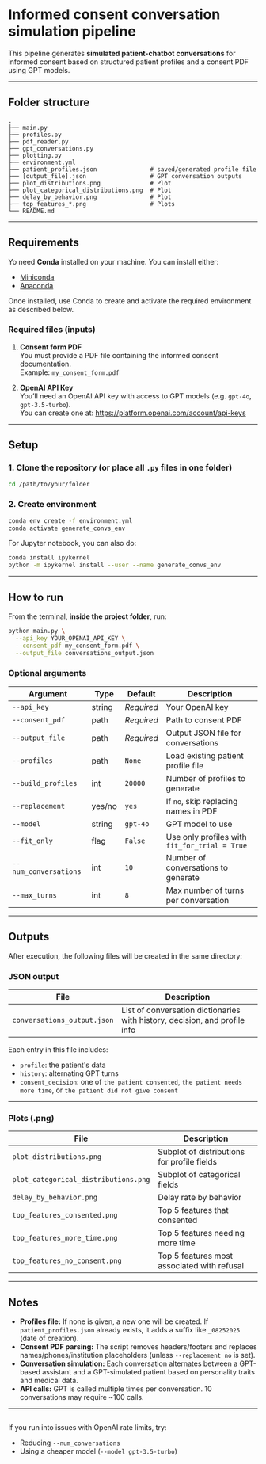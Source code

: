 # Informed consent conversation simulation pipeline

This pipeline generates **simulated patient-chatbot conversations** for informed consent based on structured patient profiles and a consent PDF using GPT models.  

---

## Folder structure

```
.
├── main.py
├── profiles.py
├── pdf_reader.py
├── gpt_conversations.py
├── plotting.py
├── environment.yml
├── patient_profiles.json               # saved/generated profile file
├── [output_file].json                  # GPT conversation outputs
├── plot_distributions.png              # Plot 
├── plot_categorical_distributions.png  # Plot
├── delay_by_behavior.png               # Plot
├── top_features_*.png                  # Plots
└── README.md
```

---

## Requirements

Yo need **Conda** installed on your machine. You can install either:

- [Miniconda](https://docs.conda.io/en/latest/miniconda.html) 
- [Anaconda](https://www.anaconda.com/)

Once installed, use Conda to create and activate the required environment as described below.

### Required files (inputs)
1. **Consent form PDF**  
   You must provide a PDF file containing the informed consent documentation.  
   Example: `my_consent_form.pdf`

2. **OpenAI API Key**  
   You’ll need an OpenAI API key with access to GPT models (e.g. `gpt-4o`, `gpt-3.5-turbo`).  
   You can create one at: https://platform.openai.com/account/api-keys

---

## Setup

### 1. Clone the repository (or place all `.py` files in one folder)

```bash
cd /path/to/your/folder
```

### 2. Create environment

```bash
conda env create -f environment.yml
conda activate generate_convs_env
```

For Jupyter notebook, you can also do:

```bash
conda install ipykernel
python -m ipykernel install --user --name generate_convs_env
```

---

## How to run

From the terminal, **inside the project folder**, run:

```bash
python main.py \
  --api_key YOUR_OPENAI_API_KEY \
  --consent_pdf my_consent_form.pdf \
  --output_file conversations_output.json
```

### Optional arguments

| Argument                  | Type     | Default        | Description |
|--------------------------|----------|----------------|-------------|
| `--api_key`              | string   | _Required_     | Your OpenAI key |
| `--consent_pdf`          | path     | _Required_     | Path to consent PDF |
| `--output_file`          | path     | _Required_     | Output JSON file for conversations |
| `--profiles`             | path     | `None`         | Load existing patient profile file |
| `--build_profiles`       | int      | `20000`         | Number of profiles to generate |
| `--replacement`          | yes/no   | `yes`          | If `no`, skip replacing names in PDF |
| `--model`                | string   | `gpt-4o`       | GPT model to use |
| `--fit_only`             | flag     | `False`        | Use only profiles with `fit_for_trial = True` |
| `--num_conversations`    | int      | `10`           | Number of conversations to generate |
| `--max_turns`            | int      | `8`            | Max number of turns per conversation |

---

## Outputs

After execution, the following files will be created in the same directory:

### JSON output

| File                        | Description |
|----------------------------|-------------|
| `conversations_output.json`| List of conversation dictionaries with history, decision, and profile info |

Each entry in this file includes:
- `profile`: the patient's data
- `history`: alternating GPT turns
- `consent_decision`: one of `the patient consented`, `the patient needs more time`, or `the patient did not give consent`

---

### Plots (.png)

| File                          | Description |
|------------------------------|-------------|
| `plot_distributions.png`     | Subplot of distributions for profile fields |
| `plot_categorical_distributions.png` | Subplot of categorical fields |
| `delay_by_behavior.png`      | Delay rate by behavior |
| `top_features_consented.png` | Top 5 features that consented |
| `top_features_more_time.png` | Top 5 features needing more time |
| `top_features_no_consent.png`| Top 5 features most associated with refusal |

---

## Notes

- **Profiles file:** If none is given, a new one will be created. If `patient_profiles.json` already exists, it adds a suffix like `_08252025` (date of creation).
- **Consent PDF parsing:** The script removes headers/footers and replaces names/phones/institution placeholders (unless `--replacement no` is set).
- **Conversation simulation:** Each conversation alternates between a GPT-based assistant and a GPT-simulated patient based on personality traits and medical data.
- **API calls:** GPT is called multiple times per conversation. 10 conversations may require ~100 calls.

---

## 

If you run into issues with OpenAI rate limits, try:
- Reducing `--num_conversations`
- Using a cheaper model (`--model gpt-3.5-turbo`)

